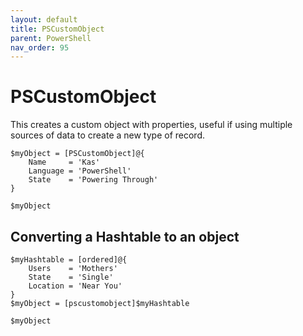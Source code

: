 ```yaml
---
layout: default
title: PSCustomObject
parent: PowerShell
nav_order: 95
---
```


# PSCustomObject
This creates a custom object with properties, useful if using multiple sources of data to create a new type of record.

```run-powershell
$myObject = [PSCustomObject]@{
    Name     = 'Kas'
    Language = 'PowerShell'
    State    = 'Powering Through'
}

$myObject
```

## Converting a Hashtable to an object

```run-powershell
$myHashtable = [ordered]@{
    Users    = 'Mothers'
	State    = 'Single'
	Location = 'Near You'
}
$myObject = [pscustomobject]$myHashtable

$myObject
```

